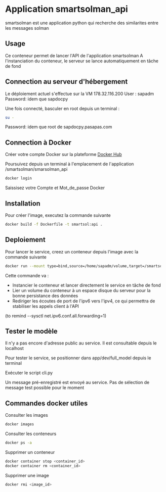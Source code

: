 # Application smartsolman_api

smartsolman est une application python qui recherche des similarites entre les messages solman

## Usage

Ce conteneur permet de lancer l'API de l'application smartsolman
A l'instanciation du conteneur, le serveur se lance automatiquement en tâche de fond

## Connection au serveur d'hébergement

Le déploiement actuel s'effectue sur la VM 178.32.116.200 
User : sapadm
Password: idem que sapdocpy

Une fois connecté, basculer en root depuis un terminal :
```bash
su -
```
Password: idem que root de sapdocpy.pasapas.com

## Connection à Docker

Créer votre compte Docker sur la plateforme [Docker Hub](https://hub.docker.com/) 

Poursuivez depuis un terminal à l'emplacement de l'application /smartsolman/smarsolman_api
```bash
docker login
```
Saissisez votre Compte et Mot_de_passe Docker

## Installation

Pour créer l'image, executez la commande suivante

```bash
docker build -f Dockerfile -t smartsol:api .
```

## Deploiement

Pour lancer le service, creez un conteneur depuis l'image avec la commande suivante

```bash
docker run --mount type=bind,source=/home/sapadm/volume,target=/smartsolman/data --sysctl net.ipv4.ip_forward=1 -d -p 5000:5000 <image_id>
```
Cette commande va :
- Instancier le conteneur et lancer directement le service en tâche de fond
- Lier un volume du conteneur à un espace disque du serveur pour la bonne persistance des données
- Rediriger les écoutes de port de l'ipv6 vers l'ipv4, ce qui permettra de stabiliser les appels client à l'API

(to remind --sysctl net.ipv6.conf.all.forwarding=1)

## Tester le modèle

Il n'y a pas encore d'adresse public au service. Il est consultable depuis le localhost

Pour tester le service, se positionner dans app/dev/full_model depuis le terminal

Exécuter le script cli.py

Un message pré-enregistré est envoyé au service. Pas de sélection de message test possible pour le moment

## Commandes docker utiles

Consulter les images
```bash
docker images
```
Consulter les conteneurs
```bash
docker ps -a
```
Supprimer un conteneur
```bash
docker container stop <container_id>
docker container rm <container_id>
```
Supprimer une image
```bash
docker rmi <image_id>
```